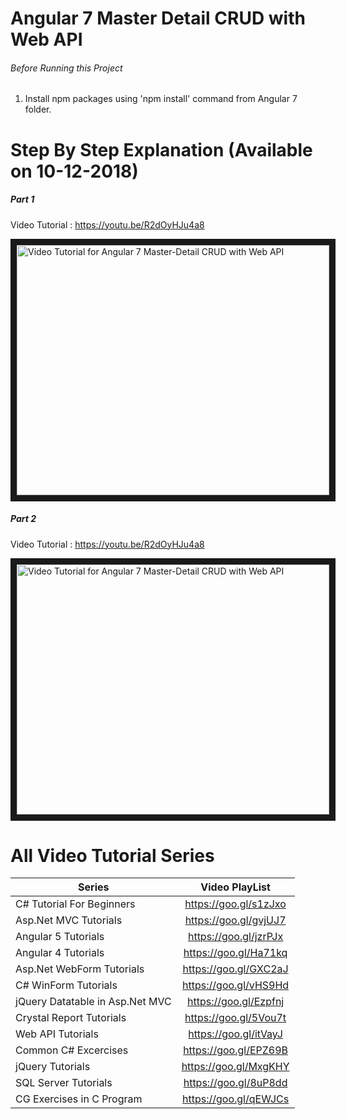 # Angular 7 Master Detail CRUD with Web API


###### Before Running this Project
 1. Install npm packages using 'npm install' command from Angular 7 folder.
 

 # Step By Step Explanation (Available on 10-12-2018)
 ##### Part 1
 
 Video Tutorial : https://youtu.be/R2dOyHJu4a8
 
 <a href="http://www.youtube.com/watch?feature=player_embedded&v=R2dOyHJu4a8
" target="_blank"><img src="http://img.youtube.com/vi/R2dOyHJu4a8/0.jpg" 
alt="Video Tutorial for Angular 7 Master-Detail CRUD with Web API" width="500" height="400" border="10" /></a>

 ##### Part 2
 Video Tutorial : https://youtu.be/R2dOyHJu4a8
 
 <a href="http://www.youtube.com/watch?feature=player_embedded&v=R2dOyHJu4a8
" target="_blank"><img src="http://img.youtube.com/vi/R2dOyHJu4a8/0.jpg" 
alt="Video Tutorial for Angular 7 Master-Detail CRUD with Web API" width="500" height="400" border="10" /></a>


# All Video Tutorial Series
| Series        | Video PlayList          |
| ------------- |:-------------:|
| C# Tutorial For Beginners      | https://goo.gl/s1zJxo |
| Asp.Net MVC Tutorials      | https://goo.gl/gvjUJ7      |
| Angular 5 Tutorials | https://goo.gl/jzrPJx      |
| Angular 4 Tutorials | https://goo.gl/Ha71kq      |
| Asp.Net WebForm Tutorials | https://goo.gl/GXC2aJ      |
| C# WinForm Tutorials | https://goo.gl/vHS9Hd      |
| jQuery Datatable in Asp.Net MVC | https://goo.gl/Ezpfnj      |
| Crystal Report Tutorials | https://goo.gl/5Vou7t      |
| Web API Tutorials | https://goo.gl/itVayJ     |
| Common C# Excercises | https://goo.gl/EPZ69B     |
| jQuery Tutorials | https://goo.gl/MxgKHY     |
| SQL Server Tutorials | https://goo.gl/8uP8dd      |
| CG Exercises in C Program | https://goo.gl/qEWJCs      |
